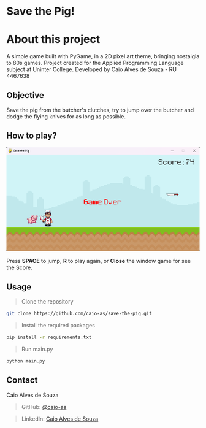 # Save the Pig!
# About this project

A simple game built with PyGame, in a 2D pixel art theme, bringing nostalgia to 80s games.
Project created for the Applied Programming Language subject at Uninter College.
Developed by Caio Alves de Souza - RU 4467638

## Objective

Save the pig from the butcher's clutches, try to jump over the butcher and dodge the flying knives for as long as possible.

## How to play?

![screenshot](./public/gameplay.png)

Press **SPACE** to jump, **R** to play again, or **Close** the window game for see the Score.

## Usage

> Clone the repository

```bash
git clone https://github.com/caio-as/save-the-pig.git
```

> Install the required packages

```bash
pip install -r requirements.txt

```

> Run main.py

```bash or ide terminal
python main.py

```

## Contact

Caio Alves de Souza

> GitHub: [@caio-as](https://github.com/caio-as)

> LinkedIn: [Caio Alves de Souza](www.linkedin.com/in/caio-as)

